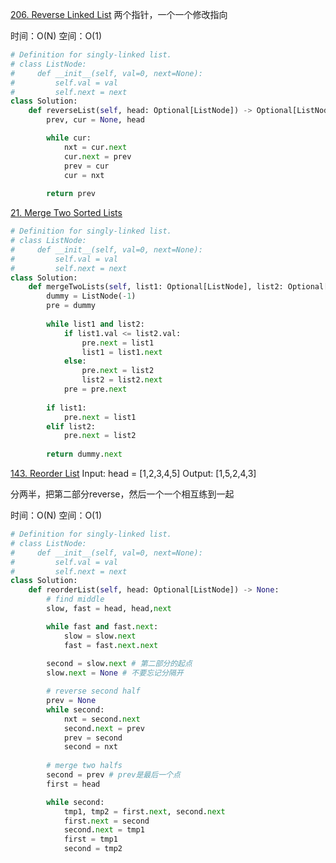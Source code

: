 [206. Reverse Linked List](https://leetcode.com/problems/reverse-linked-list/)
两个指针，一个一个修改指向

时间：O(N)
空间：O(1)
```py
# Definition for singly-linked list.
# class ListNode:
#     def __init__(self, val=0, next=None):
#         self.val = val
#         self.next = next
class Solution:
    def reverseList(self, head: Optional[ListNode]) -> Optional[ListNode]:
        prev, cur = None, head

        while cur:
            nxt = cur.next
            cur.next = prev
            prev = cur
            cur = nxt
        
        return prev

```

[21. Merge Two Sorted Lists](https://leetcode.com/problems/merge-two-sorted-lists/)


```py
# Definition for singly-linked list.
# class ListNode:
#     def __init__(self, val=0, next=None):
#         self.val = val
#         self.next = next
class Solution:
    def mergeTwoLists(self, list1: Optional[ListNode], list2: Optional[ListNode]) -> Optional[ListNode]:
        dummy = ListNode(-1)
        pre = dummy
        
        while list1 and list2:
            if list1.val <= list2.val:
                pre.next = list1
                list1 = list1.next
            else:
                pre.next = list2
                list2 = list2.next
            pre = pre.next
        
        if list1:
            pre.next = list1
        elif list2:
            pre.next = list2
        
        return dummy.next
```

[143. Reorder List](https://leetcode.com/problems/reorder-list/)
Input: head = [1,2,3,4,5]
Output: [1,5,2,4,3]

分两半，把第二部分reverse，然后一个一个相互练到一起

时间：O(N)
空间：O(1)
```py
# Definition for singly-linked list.
# class ListNode:
#     def __init__(self, val=0, next=None):
#         self.val = val
#         self.next = next
class Solution:
    def reorderList(self, head: Optional[ListNode]) -> None:
        # find middle
        slow, fast = head, head,next

        while fast and fast.next:
            slow = slow.next
            fast = fast.next.next
        
        second = slow.next # 第二部分的起点
        slow.next = None # 不要忘记分隔开

        # reverse second half
        prev = None
        while second:
            nxt = second.next
            second.next = prev
            prev = second
            second = nxt
        
        # merge two halfs
        second = prev # prev是最后一个点
        first = head

        while second:
            tmp1, tmp2 = first.next, second.next
            first.next = second
            second.next = tmp1
            first = tmp1
            second = tmp2



```